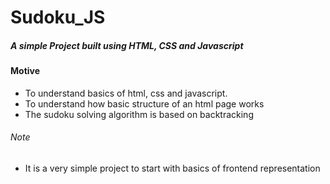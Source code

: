 # Sudoku_JS

##### A simple Project built using HTML, CSS and Javascript

#### Motive
- To understand basics of html, css and javascript.
- To understand how basic structure of an html page works
- The sudoku solving algorithm is based on backtracking

###### Note
- It is a very simple project to start with basics of frontend representation
